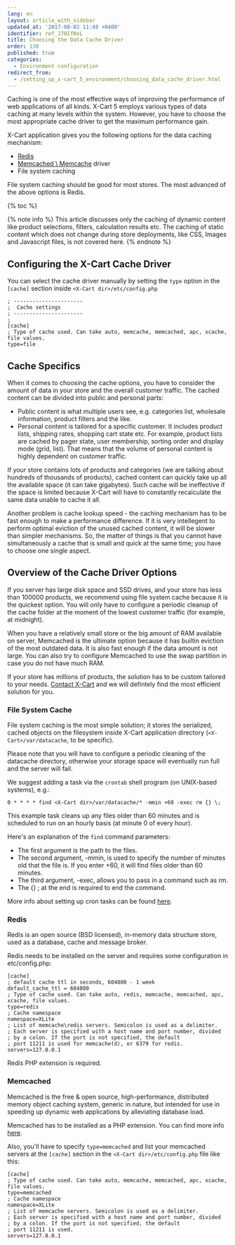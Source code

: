 ```yaml
---
lang: en
layout: article_with_sidebar
updated_at: '2017-08-02 11:49 +0400'
identifier: ref_J70IfNxL
title: Choosing the Data Cache Driver
order: 130
published: true
categories:
  - Environment configuration
redirect_from:
  - /setting_up_x-cart_5_environment/choosing_data_cache_driver.html
---
```

Caching is one of the most effective ways of improving the performance of web applications of all kinds. X-Cart 5 employs various types of data caching at many levels within the system. However, you have to choose the most appropriate cache driver to get the maximum performance gain. 

X-Cart application gives you the following options for the data caching mechanism:

-	[Redis](https://redis.io/)
-	[Memcached \ Memcache](http://php.net/manual/en/book.memcached.php) driver
-   File system caching

File system caching should be good for most stores. The most advanced of the above options is Redis. 

{% toc %}

{% note info %}
This article discusses only the caching of dynamic content like product selections, filters, calculation results etc. The caching of static content which does not change during store deployments, like CSS, Images and Javascript files, is not covered here.
{% endnote %}

## Configuring the X-Cart Cache Driver

You can select the cache driver manually by setting the `type` option in the `[cache]` section inside `<X-Cart dir>/etc/config.php`

```
; ----------------------
;  Cache settings
; ----------------------
;
[cache]
; Type of cache used. Can take auto, memcache, memcached, apc, xcache, file values.
type=file
```

## Cache Specifics

When it comes to choosing the cache options, you have to consider the amount of data in your store and the overall customer traffic. The cached content can be divided into public and personal parts:

-	Public content is what multiple users see, e.g. categories list, wholesale information, product filters and the like. 
-	Personal content is tailored for a specific customer. It includes product lists, shipping rates, shopping cart state etc. For example, product lists are cached by pager state, user membership, sorting order and display mode (grid, list). That means that the volume of personal content is highly dependent on customer traffic.

If your store contains lots of products and categories (we are talking about hundreds of thousands of products), cached content can quickly take up all the available space (it can take gigabytes). Such cache will be ineffective if the space is limited because X-Cart will have to constantly recalculate the same data unable to cache it all.

Another problem is cache lookup speed - the caching mechanism has to be fast enough to make a performance difference. If it is very intellegent to perform optimal eviction of the unused cached content, it will be slower than simpler mechanisms. So, the matter of things is that you cannot have simultaneously a cache that is small and quick at the same time; you have to choose one single aspect.

## Overview of the Cache Driver Options

If you server has large disk space and SSD drives, and your store has less than 100000 products, we recommend using file system cache because it is the quickest option. You will only have to configure a periodic cleanup of the cache folder at the moment of the lowest customer traffic (for example, at midnight).

When you have a relatively small store or the big amount of RAM available on server, Memcached is the ultimate option because it has builtin eviction of the most outdated data. It is also fast enough if the data amount is not large. You can also try to configure Memcached to use the swap partition in case you do not have much RAM.

If your store has millions of products, the solution has to be custom tailored to your needs. [Contact X-Cart](https://www.x-cart.com/contact-us.html) and we will defintely find the most efficient solution for you. 

### File System Cache

File system caching is the most simple solution; it stores the serialized, cached objects on the filesystem inside X-Cart application directory (`<X-Cart>/var/datacache`, to be specific).

Please note that you will have to configure a periodic cleaning of the datacache directory, otherwise your storage space will eventually run full and the server will fail.

We suggest adding a task via the `crontab` shell program (on UNIX-based systems), e.g.:

```
0 * * * * find <X-Cart dir>/var/datacache/* -mmin +60 -exec rm {} \;
```

This example task cleans up any files older than 60 minutes and is scheduled to run on an hourly basis (at minute 0 of every hour).

Here's an explanation of the `find` command parameters:
- The first argument is the path to the files.
- The second argument, -mmin, is used to specify the number of minutes old
that the file is. If you enter +60, it will find files older than 60
minutes.
- The third argument, -exec, allows you to pass in a command such as rm.
- The {} \; at the end is required to end the command.

More info about setting up cron tasks can be found [here](https://www.cyberciti.biz/faq/how-do-i-add-jobs-to-cron-under-linux-or-unix-oses/).

### Redis

Redis is an open source (BSD licensed), in-memory data structure store, used as a database, cache and message broker.

Redis needs to be installed on the server and requires some configuration in etc/config.php:

```
[cache]
; default cache ttl in seconds, 604800 - 1 week
default_cache_ttl = 604800
; Type of cache used. Can take auto, redis, memcache, memcached, apc, xcache, file values.
type=redis
; Cache namespace
namespace=XLite
; List of memcache\redis servers. Semicolon is used as a delimiter.
; Each server is specified with a host name and port number, divided
; by a colon. If the port is not specified, the default
; port 11211 is used for memcache(d), or 6379 for redis.
servers=127.0.0.1
```

Redis PHP extension is required.

### Memcached

Memcached is the free & open source, high-performance, distributed memory object caching system, generic in nature, but intended for use in speeding up dynamic web applications by alleviating database load.

Memcached has to be installed as a PHP extension. You can find more info [here](http://php.net/manual/en/memcached.installation.php).

Also, you'll have to specify `type=memcached` and list your memcached servers at the `[cache]` section in the `<X-Cart dir>/etc/config.php` file like this:

```
[cache]
; Type of cache used. Can take auto, memcache, memcached, apc, xcache, file values.
type=memcached
; Cache namespace
namespace=XLite
; List of memcache servers. Semicolon is used as a delimiter.
; Each server is specified with a host name and port number, divided
; by a colon. If the port is not specified, the default
; port 11211 is used.
servers=127.0.0.1
```
